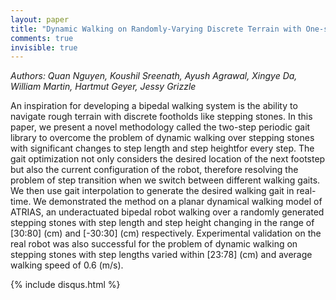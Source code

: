 ```yaml
---
layout: paper
title: "Dynamic Walking on Randomly-Varying Discrete Terrain with One-step Preview"
comments: true
invisible: true
---
```


<p class="text-left"><i>Authors: Quan Nguyen, Koushil Sreenath, Ayush Agrawal, Xingye Da, William Martin, Hartmut Geyer, Jessy Grizzle</i></p>

An inspiration for developing a bipedal walking system is the ability to navigate rough terrain with discrete footholds like stepping stones. In this paper, we present a novel methodology called the two-step periodic gait library to overcome the problem of dynamic walking over stepping stones with significant changes to step length and step heightfor every step. The gait optimization not only considers the desired location of the next footstep but also the current configuration of the robot, therefore resolving the problem of step transition when we switch between different walking gaits. We then use gait interpolation to generate the desired walking gait in real-time. We demonstrated the method on a planar dynamical walking model of ATRIAS, an underactuated bipedal robot walking over a randomly generated stepping stones with step length and step height changing in the range of [30:80] (cm) and [-30:30] (cm) respectively. Experimental validation on the real robot was also successful for the problem of dynamic walking on stepping stones with step lengths varied within [23:78] (cm) and average walking speed of 0.6 (m/s).

{% include disqus.html %}